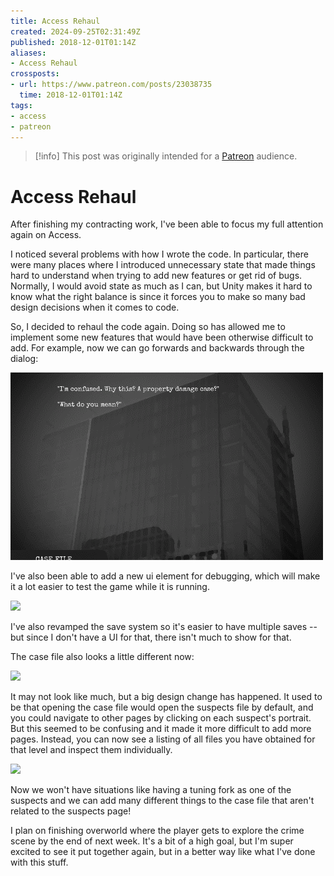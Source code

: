 ```yaml
---
title: Access Rehaul
created: 2024-09-25T02:31:49Z
published: 2018-12-01T01:14Z
aliases:
- Access Rehaul
crossposts:
- url: https://www.patreon.com/posts/23038735
  time: 2018-12-01T01:14Z
tags:
- access
- patreon
---
```


> [!info]
> This post was originally intended for a [Patreon](../tags/patreon.md) audience.

# Access Rehaul

After finishing my contracting work, I've been able to focus my full attention again on Access.

I noticed several problems with how I wrote the code. In particular, there were many places where I introduced unnecessary state that made things hard to understand when trying to add new features or get rid of bugs. Normally, I would avoid state as much as I can, but Unity makes it hard to know what the right balance is since it forces you to make so many bad design decisions when it comes to code.

So, I decided to rehaul the code again. Doing so has allowed me to implement some new features that would have been otherwise difficult to add. For example, now we can go forwards and backwards through the dialog:

![](201812010114-1.gif)

I've also been able to add a new ui element for debugging, which will make it a lot easier to test the game while it is running.

![](201812010114-2.png)

I've also revamped the save system so it's easier to have multiple saves -- but since I don't have a UI for that, there isn't much to show for that.

The case file also looks a little different now:

![](201812010114-3.png)

It may not look like much, but a big design change has happened. It used to be that opening the case file would open the suspects file by default, and you could navigate to other pages by clicking on each suspect's portrait. But this seemed to be confusing and it made it more difficult to add more pages. Instead, you can now see a listing of all files you have obtained for that level and inspect them individually.

![](201812010114-4.png)

Now we won't have situations like having a tuning fork as one of the suspects and we can add many different things to the case file that aren't related to the suspects page!

I plan on finishing overworld where the player gets to explore the crime scene by the end of next week. It's a bit of a high goal, but I'm super excited to see it put together again, but in a better way like what I've done with this stuff.
